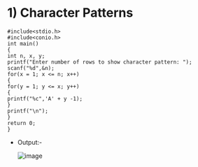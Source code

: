 # 1) Character Patterns

```Code C
#include<stdio.h>
#include<conio.h>
int main()
{
int n, x, y;
printf("Enter number of rows to show character pattern: ");
scanf("%d",&n);
for(x = 1; x <= n; x++)
{
for(y = 1; y <= x; y++)
{
printf("%c",'A' + y -1);
}
printf("\n");
}
return 0;
}
```
 - Output:-
   
   ![image](https://github.com/prem-acharya/Problem_Solving/assets/102874190/71ccbaa5-d3ee-45f1-9471-b7f801586967)
